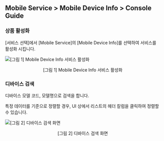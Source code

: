## Mobile Service > Mobile Device Info > Console Guide

### 상품 활성화

[서비스 선택]에서 [Mobile Service]의 [Mobile Device Info]를 선택하여 서비스를 활성화 시킵니다.

![[그림 1] Mobile Device Info 서비스 활성화](http://static.toastoven.net/prod_mobiledeviceinfo/img_cg_01.png)
<center>[그림 1] Mobile Device Info 서비스 활성화</center>

### 디바이스 검색 

디바이스 모델 코드, 모델명으로 검색을 합니다.

특정 데이터를 기준으로 정렬할 경우, UI 상에서 리스트의 헤더 칼럼을 클릭하여 정렬할 수 있습니다.

![[그림 2] 디바이스 검색 화면](http://static.toastoven.net/prod_mobiledeviceinfo/img_cg_02.png)
<center>[그림 2] 디바이스 검색 화면</center>